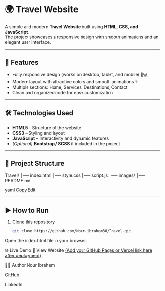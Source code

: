 # 🌍 Travel Website

A simple and modern **Travel Website** built using **HTML, CSS, and JavaScript**.  
The project showcases a responsive design with smooth animations and an elegant user interface.

---

## 🚀 Features
- Fully responsive design (works on desktop, tablet, and mobile) 📱💻  
- Modern layout with attractive colors and smooth animations ✨  
- Multiple sections: Home, Services, Destinations, Contact  
- Clean and organized code for easy customization  

---

## 🛠️ Technologies Used
- **HTML5** – Structure of the website  
- **CSS3** – Styling and layout  
- **JavaScript** – Interactivity and dynamic features  
- *(Optional)* **Bootstrap / SCSS** if included in the project  

---

## 📂 Project Structure
Travel/
│── index.html
│── style.css
│── script.js
│── images/
│── README.md

yaml
Copy
Edit

---

## ▶️ How to Run
1. Clone this repository:
   ```bash
   git clone https://github.com/Nour-ibrahem30/Travel.git
Open the index.html file in your browser.

🌐 Live Demo
🔗 View Website
[(Add your GitHub Pages or Vercel link here after deployment)](https://nour-ibrahem30.github.io/Travel/)

👨‍💻 Author
Nour Ibrahem

GitHub

LinkedIn
